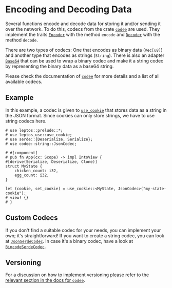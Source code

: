 # Encoding and Decoding Data

Several functions encode and decode data for storing it and/or sending it over the network. To do this, codecs
from the crate [`codee`](https://docs.rs/codee/latest/codee/) are used. They
implement the traits [`Encoder`](https://docs.rs/codee/latest/codee/trait.Encoder.html) with the
method `encode` and [`Decoder`](https://docs.rs/codee/latest/codee/trait.Decoder.html) with the
method `decode`.

There are two types of codecs: One that encodes as binary data (`Vec[u8]`) and another type that encodes as
strings (`String`). There is also an adapter
[`Base64`](https://github.com/Synphonyte/leptos-use/blob/main/src/utils/codecs/string/base64.rs) that can be used to
wrap a binary codec and make it a string codec by representing the binary data as a base64 string.

Please check the documentation of [`codee`](https://docs.rs/codee/latest/codee/) for more details and a list of all
available codecs.

## Example

In this example, a codec is given to [`use_cookie`](browser/use_cookie.md) that stores data as a string in the JSON
format. Since cookies can only store strings, we have to use string codecs here.

```rust,noplayground
# use leptos::prelude::*;
# use leptos_use::use_cookie;
# use serde::{Deserialize, Serialize};
# use codee::string::JsonCodec;

# #[component]
# pub fn App(cx: Scope) -> impl IntoView {
#[derive(Serialize, Deserialize, Clone)]
struct MyState {
    chicken_count: i32,
    egg_count: i32,
}

let (cookie, set_cookie) = use_cookie::<MyState, JsonCodec>("my-state-cookie");    
# view! {}
# }
```

## Custom Codecs

If you don't find a suitable codec for your needs, you can implement your own; it's straightforward!
If you want to create a string codec, you can look at
[`JsonSerdeCodec`](https://docs.rs/codee/latest/src/codee/string/json_serde.rs.html).
In case it's a binary codec, have a look at
[`BincodeSerdeCodec`](https://docs.rs/codee/latest/src/codee/binary/bincode_serde.rs.html).

## Versioning

For a discussion on how to implement versioning please refer to the
[relevant section in the docs for `codee`](https://docs.rs/codee/latest/codee/index.html#versioning).
